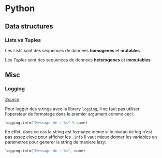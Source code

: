 # Python
## Data structures
### Lists vs Tuples
Les *Lists* sont des sequences de donnees **homogenes** et **mutables**

Les *Tuples* sont des sequences de donnees **heterogenes** et **immutables**

## Misc
### Logging
*[Source][source1]*

Pour logger des strings avec la library `logging`, il ne faut pas utiliser l'operateur de formatage dans le premier argument comme ceci:
```python
logging.info("Message de : %s" % name)
```

En effet, dans ce cas la string est formatee meme si le niveau de log n'est pas assez eleve pour afficher les `.info`
Il vaut mieux donner les variables en parametres pour generer la string de maniere lazy:
```python
logging.info("Message de : %s", name)
```

[source1]:https://stackoverflow.com/questions/29147442/how-to-fix-pylint-logging-not-lazy